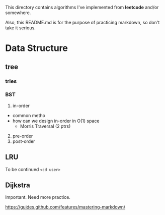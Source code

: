 This directory contains algorithms I've implemented from **leetcode** and/or somewhere.

Also, this README.md is for the purpose of practicing markdown, so don't take it serious.

# Data Structure
## tree
### tries
### BST
1. in-order
- common metho
- how can we design in-order in O(1) space
	- Morris Traversal (2 ptrs)

2. pre-order
3. post-order

## LRU
To be continued
`<cd user>`

## Dijkstra
Important.  Need more practice.

https://guides.github.com/features/mastering-markdown/